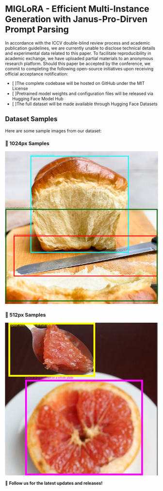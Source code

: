 # **MIGLoRA - Efficient Multi-Instance Generation with Janus-Pro-Dirven Prompt Parsing**  

In accordance with the ICCV double-blind review process and academic publication guidelines, we are currently unable to disclose technical details and experimental data related to this paper. To facilitate reproducibility in academic exchange, we have uploaded partial materials to an anonymous research platform. Should this paper be accepted by the conference, we commit to completing the following open-source initiatives upon receiving official acceptance notification:
- [ ]The complete codebase will be hosted on GitHub under the MIT License
- [ ]Pretrained model weights and configuration files will be released via Hugging Face Model Hub
- [ ]The full dataset will be made available through Hugging Face Datasets

## **Dataset Samples**  
Here are some sample images from our dataset:  

### 📂 1024px Samples  
![Sample Image 1](DescripBox/1024/0.png)  

### 📂 512px Samples  
![Sample Image 2](DescripBox/512/1000090.png)  

📌 **Follow us for the latest updates and releases!**  
